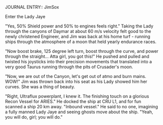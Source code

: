 JOURNAL ENTRY:: JimSox

Enter the Lady Jaye

"Yes, 50% Shield power and 50% to engines feels right."  Taking the Lady through the canyons of Daymar at about 60 m/s velocity felt good to the newly christened Engineer, and Jim was back at his home turf - running ships through the atmosphere of a moon that held yearly endurance races.

"Now boost brake, 125 degree left turn, boost through the curve, and power through the straight... Atta girl, you got this!" He pushed and pulled and twisted his joysticks into their precision movements that translated into a very good Taurus running through the pits of Crusader's moon.

"Now, we are out of the Canyon, let's get out of atmo and burn mains. WOW!" Jim was thrown back into his seat as his Lady showed him her curves.  She was a thing of beauty.

"Right, Ultraflux powerplant, I knew it.  The finishing touch on a glorious Recon Vessel for ARIES."  He docked the ship at CRU L1, and for fun scanned a ship 20 km away.  "Inbound vessel." He said to no one, imagining a fully manned Lady Jaye and seeing ghosts move about the ship.  "Yeah, you will do, girl; you will do."